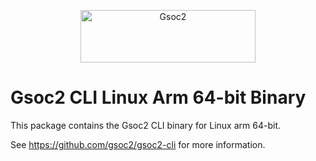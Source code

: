 <p align="center">
  <a href="https://gsoc2.io/?utm_source=github&utm_medium=logo" target="_blank">
    <img src="https://gsoc2-brand.storage.googleapis.com/gsoc2-wordmark-dark-280x84.png" alt="Gsoc2" width="280" height="84">
  </a>
</p>

# Gsoc2 CLI Linux Arm 64-bit Binary

This package contains the Gsoc2 CLI binary for Linux arm 64-bit.

See https://github.com/gsoc2/gsoc2-cli for more information.
